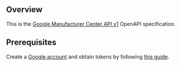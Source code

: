 ## Overview

This is the [Google Manufacturer Center API v1](https://developers.google.com/manufacturers/) OpenAPI specification.
## Prerequisites

  Create a [Google account](https://accounts.google.com/signup) and obtain tokens by following [this guide](https://developers.google.com/identity/protocols/oauth2).
